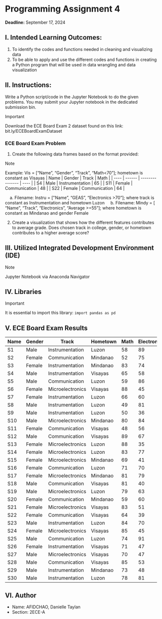 # Programming Assignment 4

<b>Deadline:</b> September 17, 2024

## I. Intended Learning Outcomes:
  1. To identify the codes and functions needed in cleaning and visualizing data
  2. To be able to apply and use the different codes and functions in creating a Python program that will be used in data wrangling and data visualization

## II. Instructions:
  Write a Python script/code in the Jupyter Notebook to do the given problems. You may submit your Jupyter notebook in the dedicated submission bin.
  > [!IMPORTANT]
  > Download the ECE Board Exam 2 dataset found on this link: bit.ly/ECEBoardExamDataset

### ECE Board Exam Problem
  1. Create the following data frames based on the format provided:
  > [!NOTE]
  > Example: Vis = [“Name”, “Gender”, “Track”, “Math<70”]; hometown is constant as Visayas
  > | Name | Gender | Track           | Math |
  > | ---- | ------ | --------------- | ---- |
  > | S4   | Male   | Instrumentation | 65   |
  > | S11  | Female | Communication   | 48   |
  > | S22  | Female | Communication   | 64   |

  &nbsp;&nbsp;&nbsp;&nbsp;a. Filename: Instru = ["Name”, “GEAS”, “Electronics >70”]; where track is constant as Instrumentation and hometown Luzon
  &nbsp;&nbsp;&nbsp;&nbsp;b. Filename: Mindy = [ “Name”, “Track”, “Electronics”, “Average >=55”]; where hometown is constant as Mindanao and gender Female

  2. Create a visualization that shows how the different features contributes to average grade. Does chosen track in college, gender, or hometown contributes to a higher average score?

## III. Utilized Integrated Development Environment (IDE)
  > [!NOTE]
  > Jupyter Notebook via Anaconda Navigator

## IV. Libraries
  > [!IMPORTANT]
  > It is essential to import this library:
  > ``` import pandas as pd ```

## V. ECE Board Exam Results
| Name | Gender | Track            | Hometown | Math | Electronics | GEAS | Communication |
| ---- | ------ | ---------------- | -------- | ---- | ----------- | ---- | ------------- |
| S1   | Male   | Instrumentation  | Luzon    | 58   | 89          | 75   | 78            |
| S2   | Female | Communication    | Mindanao | 52   | 75          | 90   | 52            |
| S3   | Female | Instrumentation  | Mindanao | 83   | 74          | 77   | 57            |
| S4   | Male   | Instrumentation  | Visayas  | 65   | 58          | 91   | 68            |
| S5   | Male   | Communication    | Luzon    | 59   | 86          | 43   | 88            |
| S6   | Female | Microelectronics | Visayas  | 88   | 45          | 86   | 83            |
| S7   | Female | Instrumentation  | Luzon    | 66   | 60          | 60   | 48            |
| S8   | Male   | Instrumentation  | Luzon    | 49   | 81          | 64   | 53            |
| S9   | Male   | Instrumentation  | Luzon    | 50   | 36          | 63   | 42            |
| S10  | Male   | Microelectronics | Mindanao | 80   | 84          | 61   | 44            |
| S11  | Female | Communication    | Visayas  | 48   | 56          | 48   | 67            |
| S12  | Male   | Communication    | Visayas  | 89   | 67          | 84   | 64            |
| S13  | Female | Microelectronics | Luzon    | 88   | 35          | 83   | 43            |
| S14  | Female | Microelectronics | Luzon    | 83   | 77          | 89   | 73            |
| S15  | Female | Microelectronics | Mindanao | 69   | 41          | 40   | 86            |
| S16  | Female | Communication    | Luzon    | 71   | 70          | 87   | 81            |
| S17  | Female | Microelectronics | Mindanao | 81   | 79          | 77   | 45            |
| S18  | Male   | Communication    | Visayas  | 81   | 40          | 81   | 52            |
| S19  | Male   | Microelectronics | Luzon    | 79   | 63          | 79   | 71            |
| S20  | Female | Communication    | Mindanao | 59   | 60          | 62   | 85            |
| S21  | Female | Microelectronics | Visayas  | 83   | 51          | 68   | 72            |
| S22  | Female | Communication    | Visayas  | 64   | 39          | 89   | 58            |
| S23  | Male   | Instrumentation  | Luzon    | 84   | 70          | 74   | 47            |
| S24  | Female | Microelectronics | Visayas  | 85   | 45          | 60   | 41            |
| S25  | Male   | Communication    | Luzon    | 74   | 91          | 94   | 42            |
| S26  | Female | Instrumentation  | Visayas  | 71   | 47          | 83   | 62            |
| S27  | Male   | Microelectronics | Visayas  | 70   | 47          | 40   | 86            |
| S28  | Male   | Communication    | Visayas  | 85   | 53          | 80   | 53            |
| S29  | Male   | Instrumentation  | Mindanao | 73   | 48          | 71   | 62            |
| S30  | Male   | Instrumentation  | Luzon    | 78   | 81          | 57   | 56            |

## VI. Author
  * Name: AFIDCHAO, Danielle Taylan<br/>
  * Section: 2ECE-A
